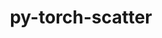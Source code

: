 ---
title: "py-torch-scatter"
layout: cache
categories: [package, develop-2024-09-22]
meta: {"versions": ["2.1.2"], "compilers": ["apple-clang@=15.0.0", "gcc@=11.4.0"], "oss": ["ubuntu22.04", "ventura"], "platforms": ["darwin", "linux"], "targets": ["aarch64", "x86_64_v3"], "stacks": ["ml-darwin-aarch64-mps", "ml-linux-x86_64-cpu", "ml-linux-x86_64-cuda", "root"], "num_specs": 3, "num_specs_by_stack": {"root": 3, "ml-darwin-aarch64-mps": 1, "ml-linux-x86_64-cuda": 1, "ml-linux-x86_64-cpu": 1}}
spec_details: [{"hash": "fhhzvz2cgc4c2kdsgnzy2nzity7ckkje", "compiler": "apple-clang@=15.0.0", "versions": ["2.1.2"], "os": "ventura", "platform": "darwin", "target": "aarch64", "variants": ["build_system=python_pip"], "stacks": ["root", "ml-darwin-aarch64-mps"], "size": "-", "tarball": "https://binaries.spack.io/develop-2024-09-22/build_cache/darwin-ventura-aarch64/apple-clang-15.0.0/py-torch-scatter-2.1.2/darwin-ventura-aarch64-apple-clang-15.0.0-py-torch-scatter-2.1.2-fhhzvz2cgc4c2kdsgnzy2nzity7ckkje.spack"}, {"hash": "rc2timcl47otymjqyrx5y2fvrnvebhya", "compiler": "gcc@=11.4.0", "versions": ["2.1.2"], "os": "ubuntu22.04", "platform": "linux", "target": "x86_64_v3", "variants": ["build_system=python_pip"], "stacks": ["root", "ml-linux-x86_64-cuda"], "size": "-", "tarball": "https://binaries.spack.io/develop-2024-09-22/build_cache/linux-ubuntu22.04-x86_64_v3/gcc-11.4.0/py-torch-scatter-2.1.2/linux-ubuntu22.04-x86_64_v3-gcc-11.4.0-py-torch-scatter-2.1.2-rc2timcl47otymjqyrx5y2fvrnvebhya.spack"}, {"hash": "yp7qhlburqutovjoznfenhrhtd23yoxl", "compiler": "gcc@=11.4.0", "versions": ["2.1.2"], "os": "ubuntu22.04", "platform": "linux", "target": "x86_64_v3", "variants": ["build_system=python_pip"], "stacks": ["ml-linux-x86_64-cpu", "root"], "size": "-", "tarball": "https://binaries.spack.io/develop-2024-09-22/build_cache/linux-ubuntu22.04-x86_64_v3/gcc-11.4.0/py-torch-scatter-2.1.2/linux-ubuntu22.04-x86_64_v3-gcc-11.4.0-py-torch-scatter-2.1.2-yp7qhlburqutovjoznfenhrhtd23yoxl.spack"}]
---